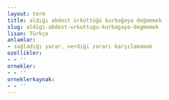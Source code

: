 ```yaml
---
layout: term
title: aldığı abdest ürküttüğü kurbağaya değmemek
slug: aldigi-abdest-urkuttugu-kurbagaya-degmemek
lisan: Türkçe
anlamlar:
- sağladığı yarar, verdiği zararı karşılamamak
ozellikler:
- - ''
ornekler:
- - ''
orneklerkaynak:
- - ''
---
```

